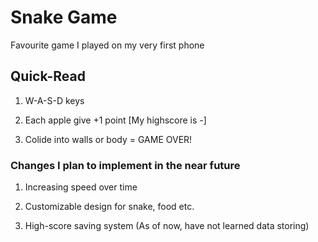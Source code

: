 # Snake Game
Favourite game I played on my very first phone

## Quick-Read
1. W-A-S-D keys

2. Each apple give +1 point [My highscore is -]

3. Colide into walls or body = GAME OVER!

### Changes I plan to implement in the near future

1. Increasing speed over time

2. Customizable design for snake, food etc.

3. High-score saving system (As of now, have not learned data storing)